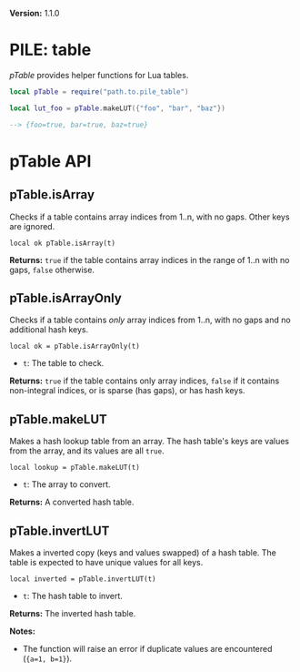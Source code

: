 **Version:** 1.1.0

# PILE: table


*pTable* provides helper functions for Lua tables.


```lua
local pTable = require("path.to.pile_table")

local lut_foo = pTable.makeLUT({"foo", "bar", "baz"})

--> {foo=true, bar=true, baz=true}
```


# pTable API


## pTable.isArray

Checks if a table contains array indices from 1..n, with no gaps. Other keys are ignored.

`local ok pTable.isArray(t)`

**Returns:** `true` if the table contains array indices in the range of 1..n with no gaps, `false` otherwise.


## pTable.isArrayOnly

Checks if a table contains *only* array indices from 1..n, with no gaps and no additional hash keys.

`local ok = pTable.isArrayOnly(t)`

* `t`: The table to check.

**Returns:** `true` if the table contains only array indices, `false` if it contains non-integral indices, or is sparse (has gaps), or has hash keys.


## pTable.makeLUT

Makes a hash lookup table from an array. The hash table's keys are values from the array, and its values are all `true`.

`local lookup = pTable.makeLUT(t)`

* `t`: The array to convert.

**Returns:** A converted hash table.


## pTable.invertLUT

Makes a inverted copy (keys and values swapped) of a hash table. The table is expected to have unique values for all keys.

`local inverted = pTable.invertLUT(t)`

* `t`: The hash table to invert.

**Returns:** The inverted hash table.

**Notes:**

* The function will raise an error if duplicate values are encountered (`{a=1, b=1}`).
